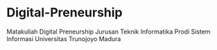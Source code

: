 # Digital-Preneurship
Matakuliah Digital Preneurship Jurusan Teknik Informatika Prodi Sistem Informasi Universitas Trunojoyo Madura
